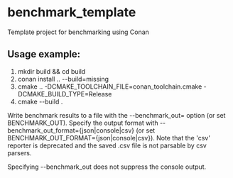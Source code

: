 # benchmark_template
Template project for benchmarking using Conan

## Usage example:
1) mkdir build && cd build
2) conan install .. --build=missing
3) cmake .. -DCMAKE_TOOLCHAIN_FILE=conan_toolchain.cmake -DCMAKE_BUILD_TYPE=Release
4) cmake --build .

Write benchmark results to a file with the --benchmark_out=<filename> option (or set BENCHMARK_OUT). 
Specify the output format with --benchmark_out_format={json|console|csv} (or set BENCHMARK_OUT_FORMAT={json|console|csv}). 
Note that the 'csv' reporter is deprecated and the saved .csv file is not parsable by csv parsers.

Specifying --benchmark_out does not suppress the console output.